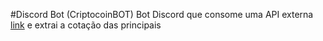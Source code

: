 #Discord Bot (CriptocoinBOT)
Bot Discord que consome uma API externa <a href="api.com" target="_blank">link</a> e extrai a cotação das principais
